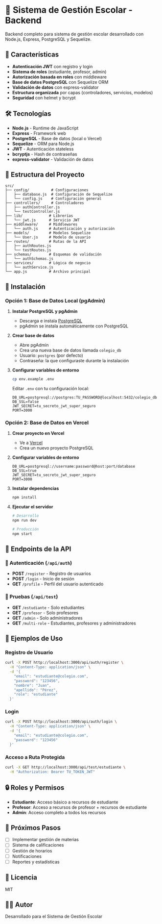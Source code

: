 # 🏫 Sistema de Gestión Escolar - Backend

Backend completo para sistema de gestión escolar desarrollado con Node.js, Express, PostgreSQL y Sequelize.

## 🚀 Características

- **Autenticación JWT** con registro y login
- **Sistema de roles** (estudiante, profesor, admin)
- **Autorización basada en roles** con middleware
- **Base de datos PostgreSQL** con Sequelize ORM
- **Validación de datos** con express-validator
- **Estructura organizada** por capas (controladores, servicios, modelos)
- **Seguridad** con helmet y bcrypt

## 🛠️ Tecnologías

- **Node.js** - Runtime de JavaScript
- **Express** - Framework web
- **PostgreSQL** - Base de datos (local o Vercel)
- **Sequelize** - ORM para Node.js
- **JWT** - Autenticación stateless
- **bcryptjs** - Hash de contraseñas
- **express-validator** - Validación de datos

## 📁 Estructura del Proyecto

```
src/
├── config/          # Configuraciones
│   ├── database.js  # Configuración de Sequelize
│   └── config.js    # Configuración general
├── controllers/     # Controladores
│   ├── authController.js
│   └── testController.js
├── lib/            # Librerías
│   └── jwt.js      # Servicio JWT
├── middleware/     # Middlewares
│   └── auth.js     # Autenticación y autorización
├── models/         # Modelos Sequelize
│   └── User.js     # Modelo de usuario
├── routes/         # Rutas de la API
│   ├── authRoutes.js
│   └── testRoutes.js
├── schemas/        # Esquemas de validación
│   └── authSchemas.js
├── services/       # Lógica de negocio
│   └── authService.js
└── app.js          # Archivo principal
```

## 🔧 Instalación

### Opción 1: Base de Datos Local (pgAdmin)

1. **Instalar PostgreSQL y pgAdmin**
   - Descarga e instala [PostgreSQL](https://www.postgresql.org/download/)
   - pgAdmin se instala automáticamente con PostgreSQL

2. **Crear base de datos**
   - Abre pgAdmin
   - Crea una nueva base de datos llamada `colegio_db`
   - Usuario: `postgres` (por defecto)
   - Contraseña: la que configuraste durante la instalación

3. **Configurar variables de entorno**
   ```bash
   cp env.example .env
   ```
   
   Editar `.env` con tu configuración local:
   ```env
   DB_URL=postgresql://postgres:TU_PASSWORD@localhost:5432/colegio_db
   DB_SSL=false
   JWT_SECRET=tu_secreto_jwt_super_seguro
   PORT=3000
   ```

### Opción 2: Base de Datos en Vercel

1. **Crear proyecto en Vercel**
   - Ve a [Vercel](https://vercel.com)
   - Crea un nuevo proyecto PostgreSQL

2. **Configurar variables de entorno**
   ```env
   DB_URL=postgresql://username:password@host:port/database
   DB_SSL=true
   JWT_SECRET=tu_secreto_jwt_super_seguro
   PORT=3000
   ```

4. **Instalar dependencias**
   ```bash
   npm install
   ```

5. **Ejecutar el servidor**
   ```bash
   # Desarrollo
   npm run dev
   
   # Producción
   npm start
   ```

## 📡 Endpoints de la API

### 🔐 Autenticación (`/api/auth`)

- **POST** `/register` - Registro de usuarios
- **POST** `/login` - Inicio de sesión
- **GET** `/profile` - Perfil del usuario autenticado

### 🧪 Pruebas (`/api/test`)

- **GET** `/estudiante` - Solo estudiantes
- **GET** `/profesor` - Solo profesores  
- **GET** `/admin` - Solo administradores
- **GET** `/multi-role` - Estudiantes, profesores y administradores

## 📝 Ejemplos de Uso

### Registro de Usuario
```bash
curl -X POST http://localhost:3000/api/auth/register \
  -H "Content-Type: application/json" \
  -d '{
    "email": "estudiante@colegio.com",
    "password": "123456",
    "nombre": "Juan",
    "apellido": "Pérez",
    "role": "estudiante"
  }'
```

### Login
```bash
curl -X POST http://localhost:3000/api/auth/login \
  -H "Content-Type: application/json" \
  -d '{
    "email": "estudiante@colegio.com",
    "password": "123456"
  }'
```

### Acceso a Ruta Protegida
```bash
curl -X GET http://localhost:3000/api/test/estudiante \
  -H "Authorization: Bearer TU_TOKEN_JWT"
```

## 🔒 Roles y Permisos

- **Estudiante**: Acceso básico a recursos de estudiante
- **Profesor**: Acceso a recursos de profesor + recursos de estudiante
- **Admin**: Acceso completo a todos los recursos

## 🚀 Próximos Pasos

- [ ] Implementar gestión de materias
- [ ] Sistema de calificaciones
- [ ] Gestión de horarios
- [ ] Notificaciones
- [ ] Reportes y estadísticas

## 📄 Licencia

MIT

## 👨‍💻 Autor

Desarrollado para el Sistema de Gestión Escolar